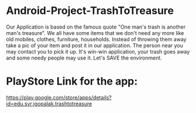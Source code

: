 ﻿# Android-Project-TrashToTreasure

Our Application is based on the famous quote "One man's trash is another man's treasure". We all have some items that we don't need any more like old mobiles, clothes, furniture, households. Instead of throwing them away take a pic of your item and post it in our application. The person near you may contact you to pick it up. It's win-win application, your trash goes away and some needy people may use it. Let's SAVE the environment. 


# PlayStore Link for the app:
https://play.google.com/store/apps/details?id=edu.syr.jgopalak.trashtotreasure
